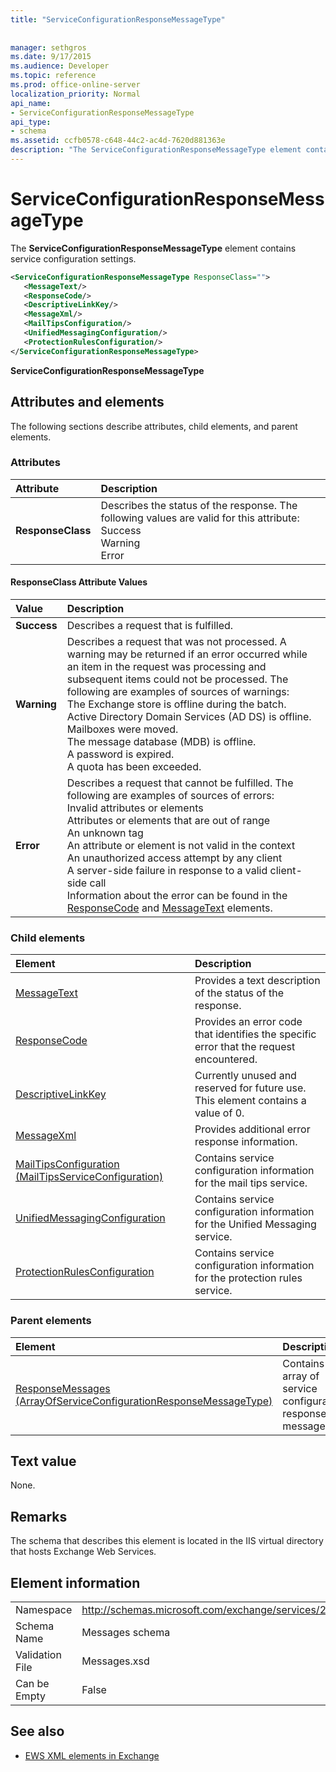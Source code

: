 ```yaml
---
title: "ServiceConfigurationResponseMessageType"
 
 
manager: sethgros
ms.date: 9/17/2015
ms.audience: Developer
ms.topic: reference
ms.prod: office-online-server
localization_priority: Normal
api_name:
- ServiceConfigurationResponseMessageType
api_type:
- schema
ms.assetid: ccfb0578-c648-44c2-ac4d-7620d881363e
description: "The ServiceConfigurationResponseMessageType element contains service configuration settings."
---
```


# ServiceConfigurationResponseMessageType

The **ServiceConfigurationResponseMessageType** element contains service configuration settings. 
  
```XML
<ServiceConfigurationResponseMessageType ResponseClass="">
   <MessageText/>
   <ResponseCode/>
   <DescriptiveLinkKey/>
   <MessageXml/>
   <MailTipsConfiguration/>
   <UnifiedMessagingConfiguration/>
   <ProtectionRulesConfiguration/>
</ServiceConfigurationResponseMessageType>
```

 **ServiceConfigurationResponseMessageType**
## Attributes and elements

The following sections describe attributes, child elements, and parent elements.
  
### Attributes

|**Attribute**|**Description**|
|:-----|:-----|
|**ResponseClass** <br/> | Describes the status of the response. The following values are valid for this attribute:  <br/>  Success  <br/>  Warning  <br/>  Error  <br/> |
   
#### ResponseClass Attribute Values

|**Value**|**Description**|
|:-----|:-----|
|**Success** <br/> |Describes a request that is fulfilled.  <br/> |
|**Warning** <br/> | Describes a request that was not processed. A warning may be returned if an error occurred while an item in the request was processing and subsequent items could not be processed. The following are examples of sources of warnings:  <br/>  The Exchange store is offline during the batch.  <br/>  Active Directory Domain Services (AD DS) is offline.  <br/>  Mailboxes were moved.  <br/>  The message database (MDB) is offline.  <br/>  A password is expired.  <br/>  A quota has been exceeded.  <br/> |
|**Error** <br/> | Describes a request that cannot be fulfilled. The following are examples of sources of errors:  <br/>  Invalid attributes or elements  <br/>  Attributes or elements that are out of range  <br/>  An unknown tag  <br/>  An attribute or element is not valid in the context  <br/>  An unauthorized access attempt by any client  <br/>  A server-side failure in response to a valid client-side call  <br/>  Information about the error can be found in the [ResponseCode](responsecode.md) and [MessageText](messagetext.md) elements.  <br/> |
   
### Child elements

|**Element**|**Description**|
|:-----|:-----|
|[MessageText](messagetext.md) <br/> |Provides a text description of the status of the response.  <br/> |
|[ResponseCode](responsecode.md) <br/> |Provides an error code that identifies the specific error that the request encountered.  <br/> |
|[DescriptiveLinkKey](descriptivelinkkey.md) <br/> |Currently unused and reserved for future use. This element contains a value of 0.  <br/> |
|[MessageXml](messagexml.md) <br/> |Provides additional error response information.  <br/> |
|[MailTipsConfiguration (MailTipsServiceConfiguration)](mailtipsconfiguration-mailtipsserviceconfiguration.md) <br/> |Contains service configuration information for the mail tips service.  <br/> |
|[UnifiedMessagingConfiguration](unifiedmessagingconfiguration.md) <br/> |Contains service configuration information for the Unified Messaging service.  <br/> |
|[ProtectionRulesConfiguration](protectionrulesconfiguration.md) <br/> |Contains service configuration information for the protection rules service.  <br/> |
   
### Parent elements

|**Element**|**Description**|
|:-----|:-----|
|[ResponseMessages (ArrayOfServiceConfigurationResponseMessageType)](responsemessages-arrayofserviceconfigurationresponsemessagetype.md) <br/> |Contains an array of service configuration response messages.  <br/> |
   
## Text value

None.
  
## Remarks

The schema that describes this element is located in the IIS virtual directory that hosts Exchange Web Services.
  
## Element information

|||
|:-----|:-----|
|Namespace  <br/> |http://schemas.microsoft.com/exchange/services/2006/messages  <br/> |
|Schema Name  <br/> |Messages schema  <br/> |
|Validation File  <br/> |Messages.xsd  <br/> |
|Can be Empty  <br/> |False  <br/> |
   
## See also



- [EWS XML elements in Exchange](ews-xml-elements-in-exchange.md)

